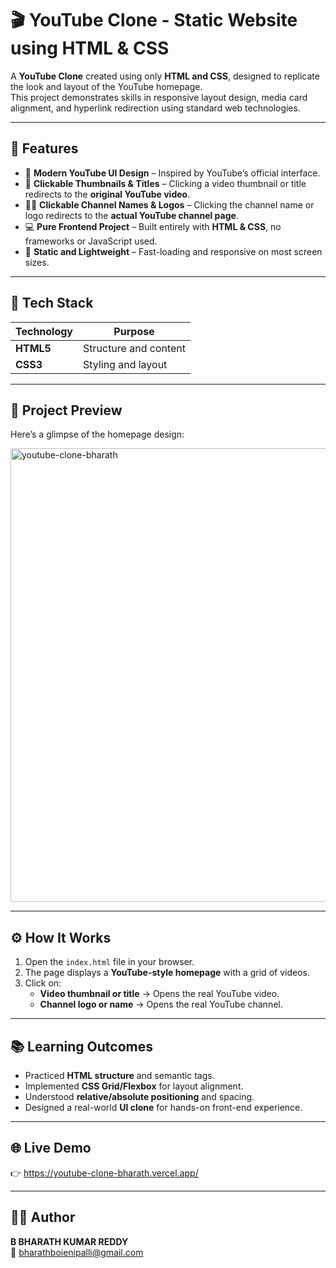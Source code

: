 # 🎬 YouTube Clone - Static Website using HTML & CSS

A **YouTube Clone** created using only **HTML and CSS**, designed to replicate the look and layout of the YouTube homepage.  
This project demonstrates skills in responsive layout design, media card alignment, and hyperlink redirection using standard web technologies.

---

## 🚀 Features

- 🎨 **Modern YouTube UI Design** – Inspired by YouTube’s official interface.  
- 🔗 **Clickable Thumbnails & Titles** – Clicking a video thumbnail or title redirects to the **original YouTube video**.  
- 🧑‍💼 **Clickable Channel Names & Logos** – Clicking the channel name or logo redirects to the **actual YouTube channel page**.  
- 💻 **Pure Frontend Project** – Built entirely with **HTML & CSS**, no frameworks or JavaScript used.  
- 📱 **Static and Lightweight** – Fast-loading and responsive on most screen sizes.  

---

## 🧩 Tech Stack

| Technology | Purpose |
|-------------|----------|
| **HTML5**   | Structure and content |
| **CSS3**    | Styling and layout |

---

## 📸 Project Preview

Here’s a glimpse of the homepage design:

<img width="1366" height="726" alt="youtube-clone-bharath" src="https://github.com/user-attachments/assets/1539cfe4-d036-47e7-be73-024ee9a8ad06" />


---

## ⚙️ How It Works

1. Open the `index.html` file in your browser.
2. The page displays a **YouTube-style homepage** with a grid of videos.
3. Click on:
   - **Video thumbnail or title** → Opens the real YouTube video.
   - **Channel logo or name** → Opens the real YouTube channel.

---

## 📚 Learning Outcomes

- Practiced **HTML structure** and semantic tags.  
- Implemented **CSS Grid/Flexbox** for layout alignment.  
- Understood **relative/absolute positioning** and spacing.  
- Designed a real-world **UI clone** for hands-on front-end experience.

---

## 🌐 Live Demo

👉 https://youtube-clone-bharath.vercel.app/

---

## 🧑‍💻 Author

**B BHARATH KUMAR REDDY**  
📧 bharathboienipalli@gmail.com 
